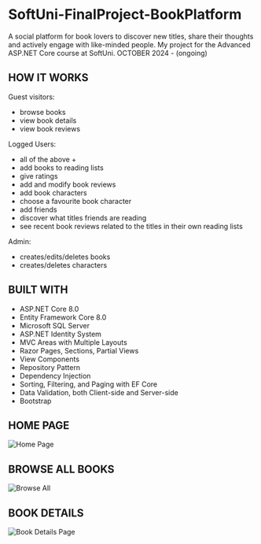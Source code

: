 # SoftUni-FinalProject-BookPlatform
A social platform for book lovers to discover new titles, share their thoughts and actively engage with like-minded people. 
My project for the Advanced ASP.NET Core course at SoftUni. OCTOBER 2024 - (ongoing)

## HOW IT WORKS
Guest visitors:
- browse books
- view book details
- view book reviews

Logged Users:
- all of the above +
- add books to reading lists
- give ratings
- add and modify book reviews
- add book characters
- choose a favourite book character
- add friends
- discover what titles friends are reading
- see recent book reviews related to the titles in their own reading lists

Admin:
- creates/edits/deletes books
- creates/deletes characters

## BUILT WITH
- ASP.NET Core 8.0
- Entity Framework Core 8.0
- Microsoft SQL Server
- ASP.NET Identity System
- MVC Areas with Multiple Layouts
- Razor Pages, Sections, Partial Views
- View Components
- Repository Pattern
- Dependency Injection
- Sorting, Filtering, and Paging with EF Core
- Data Validation, both Client-side and Server-side
- Bootstrap

## HOME PAGE
![Home Page](https://github.com/user-attachments/assets/91782938-aa26-490d-9807-ecfdc46fab78)

## BROWSE ALL BOOKS
![Browse All](https://github.com/user-attachments/assets/a729cf44-4f1a-403a-bdea-effc89b12c96)

## BOOK DETAILS
![Book Details Page](https://github.com/user-attachments/assets/d115985d-19d5-4772-8740-4b0b6b1d0aab)

